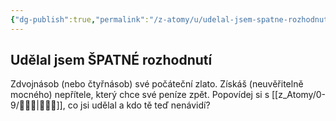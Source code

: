 ```yaml
---
{"dg-publish":true,"permalink":"/z-atomy/u/udelal-jsem-spatne-rozhodnuti/"}
---
```


## Udělal jsem ŠPATNÉ rozhodnutí
Zdvojnásob (nebo čtyřnásob) své počáteční zlato. Získáš (neuvěřitelně mocného) nepřítele, který chce své peníze zpět. Popovídej si s [[z_Atomy/0-9/🧙🏼‍♂️\|🧙🏼‍♂️]], co jsi udělal a kdo tě teď nenávidí?